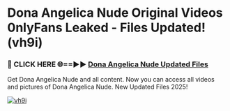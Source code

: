 # Dona Angelica Nude Original Videos 0nlyFans Leaked - Files Updated! (vh9i)

<h3>🔴 CLICK HERE 🌐==►► <a href="https://tinyurl.com/y5r63du9" rel="nofollow">Dona Angelica Nude Updated Files</a></h3>

Get Dona Angelica Nude and all content. Now you can access all videos and pictures of Dona Angelica Nude. New Updated Files 2025!

[![vh9i](https://i.imgur.com/UVo9nyh.gif)](https://tinyurl.com/y5r63du9)